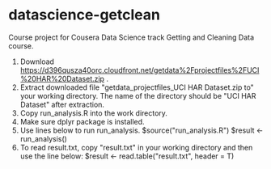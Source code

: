 # datascience-getclean
Course project for Cousera Data Science track Getting and Cleaning Data course.

1. Download https://d396qusza40orc.cloudfront.net/getdata%2Fprojectfiles%2FUCI%20HAR%20Dataset.zip .
2. Extract downloaded file "getdata_projectfiles_UCI HAR Dataset.zip to" your working directory. The name of the directory should be "UCI HAR Dataset" after extraction. 
3. Copy run_analysis.R into the work directory.
4. Make sure dplyr package is installed.
5. Use lines below to run run_analysis.
	$source("run_analysis.R")
	$result <- run_analysis()
6. To read result.txt, copy "result.txt" in your working directory and then use the line below:
	$result <- read.table("result.txt", header = T)
